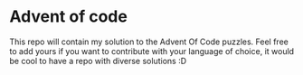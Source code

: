 # Advent of code
This repo will contain my solution to the Advent Of Code puzzles.
Feel free to add yours if you want to contribute with your language of choice, it would be cool to have a repo with diverse solutions :D